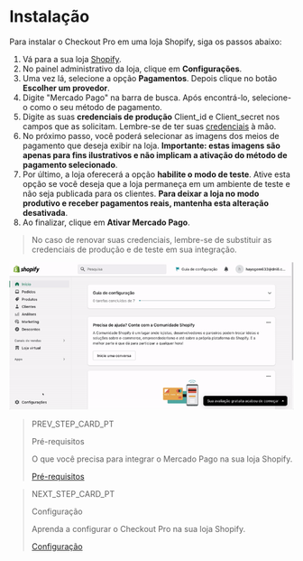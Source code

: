 # Instalação

Para instalar o Checkout Pro em uma loja Shopify, siga os passos abaixo:

1. Vá para a sua loja [Shopify](https://accounts.shopify.com/store-login).
1. No painel administrativo da loja, clique em **Configurações**.
1. Uma vez lá, selecione a opção **Pagamentos**. Depois clique no botão **Escolher um provedor**.
1. Digite "Mercado Pago" na barra de busca. Após encontrá-lo, selecione-o como o seu método de pagamento.
1. Digite as suas **credenciais de produção** Client_id e Client_secret nos campos que as solicitam. Lembre-se de ter suas [credenciais](/developers/pt/docs/shopify/additional-content/credentials) à mão. 
1. No próximo passo, você poderá selecionar as imagens dos meios de pagamento que deseja exibir na loja. **Importante: estas imagens são apenas para fins ilustrativos e não implicam a ativação do método de pagamento selecionado**.
1. Por último, a loja oferecerá a opção **habilite o modo de teste**. Ative esta opção se você deseja que a loja permaneça em um ambiente de teste e não seja publicada para os clientes. **Para deixar a loja no modo produtivo e receber pagamentos reais, mantenha esta alteração desativada**. 
1. Ao finalizar, clique em **Ativar Mercado Pago**.
 
> No caso de renovar suas credenciais, lembre-se de substituir as credenciais de produção e de teste em sua integração.

![configuración PT](/images/shopify/configurar-PT.gif)

> PREV_STEP_CARD_PT
>
> Pré-requisitos
>
> O que você precisa para integrar o Mercado Pago na sua loja Shopify.
>
> [Pré-requisitos](/developers/pt/docs/shopify/requirements)

> NEXT_STEP_CARD_PT
>
> Configuração
>
> Aprenda a configurar o Checkout Pro na sua loja Shopify.
>
> [Configuração](/developers/pt/docs/shopify/configuration)

